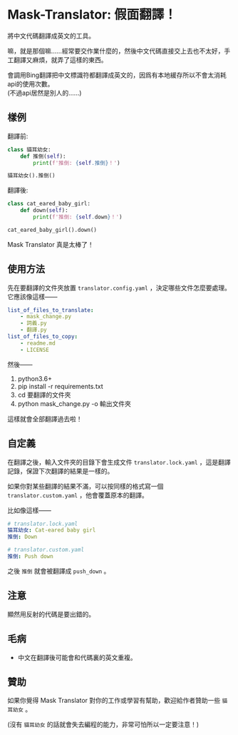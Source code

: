 # Mask-Translator: 假面翻譯！

將中文代碼翻譯成英文的工具。

嘛，就是那個嘛……經常要交作業什麼的，然後中文代碼直接交上去也不太好，手工翻譯又麻煩，就弄了這樣的東西。

會調用Bing翻譯把中文標識符都翻譯成英文的，因爲有本地緩存所以不會太消耗api的使用次數。   
(不過api居然是別人的……)


## 樣例

翻譯前: 

```python
class 貓耳幼女:
    def 推倒(self):
        print(f'推倒: {self.推倒}！')

貓耳幼女().推倒()
```

翻譯後: 

```python
class cat_eared_baby_girl:
    def down(self):
        print(f'推倒: {self.down}！')

cat_eared_baby_girl().down()
```

Mask Translator 真是太棒了！


## 使用方法

先在要翻譯的文件夾放置 `translator.config.yaml` ，決定哪些文件怎麼要處理。   
它應該像這樣——

```yaml
list_of_files_to_translate:
    - mask_change.py
    - 詞義.py
    - 翻譯.py
list_of_files_to_copy:
    - readme.md
    - LICENSE
```

然後——

1.  python3.6+
2.  pip install -r requirements.txt
3.  cd 要翻譯的文件夾
4.  python mask_change.py -o 輸出文件夾

這樣就會全部翻譯過去啦！


## 自定義

在翻譯之後，輸入文件夾的目錄下會生成文件 `translator.lock.yaml` ，這是翻譯記錄，保證下次翻譯的結果是一樣的。

如果你對某些翻譯的結果不滿，可以按同樣的格式寫一個 `translator.custom.yaml` ，他會覆蓋原本的翻譯。

比如像這樣——

```yaml
# translator.lock.yaml
猫耳幼女: Cat-eared baby girl
推倒: Down
```

```yaml
# translator.custom.yaml
推倒: Push down
```

之後 `推倒` 就會被翻譯成 `push_down` 。


## 注意

顯然用反射的代碼是要出錯的。


## 毛病

+ 中文在翻譯後可能會和代碼裏的英文重複。


## 贊助

如果你覺得 Mask Translator 對你的工作或學習有幫助，歡迎給作者贊助一些 `貓耳幼女` 。

(沒有 `貓耳幼女` 的話就會失去編程的能力，非常可怕所以一定要注意！)
